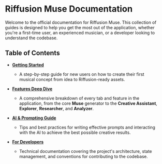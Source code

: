 # Riffusion Muse Documentation

Welcome to the official documentation for Riffusion Muse. This collection of guides is designed to help you get the most out of the application, whether you're a first-time user, an experienced musician, or a developer looking to understand the codebase.

## Table of Contents

- **[Getting Started](./getting-started.md)**
  - A step-by-step guide for new users on how to create their first musical concept from idea to Riffusion-ready assets.

- **[Features Deep Dive](./features.md)**
  - A comprehensive breakdown of every tab and feature in the application, from the core **Muse** generator to the **Creative Assistant**, **Explorer**, **Researcher**, and **Analyzer**.

- **[AI & Prompting Guide](./ai-and-prompts.md)**
  - Tips and best practices for writing effective prompts and interacting with the AI to achieve the best possible creative results.

- **[For Developers](./for-developers.md)**
  - Technical documentation covering the project's architecture, state management, and conventions for contributing to the codebase.
